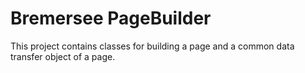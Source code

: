 # Bremersee PageBuilder

This project contains classes for building a page and a common data transfer object of a page.

